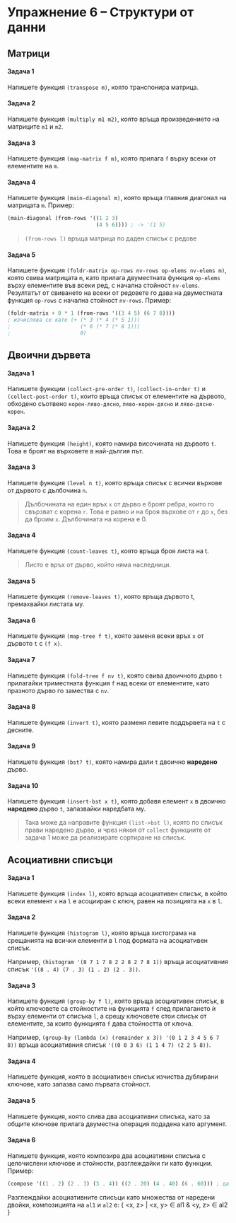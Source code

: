 # Упражнение 6 – Структури от данни
## Матрици
#### Задача 1
Напишете функция `(transpose m)`, която транспонира матрица.

#### Задача 2
Напишете функция `(multiply m1 m2)`, която връща произведението на матриците `m1` и `m2`.

#### Задача 3
Напишете функция `(map-matrix f m)`, която прилага `f` върху всеки от елементите на `m`.

#### Задача 4
Напишете функция `(main-diagonal m)`, която връща главния диагонал на матрицата `m`.
Пример:
```scheme
(main-diagonal (from-rows '((1 2 3)
                            (4 5 6)))) ; -> '(1 5)
```
> `(from-rows l)` връща матрица по даден списък с редове


#### Задача 5
Напишете функция `(foldr-matrix op-rows nv-rows op-elems nv-elems m)`, която свива матрицата `m`, като прилага двуместната функция `op-elems` върху елементите във всеки ред, с начална стойност `nv-elems`. Резултатът от свиването на всеки от редовете го дава на двуместната функция `op-rows` с начална стойност `nv-rows`.
Пример:
```scheme
(foldr-matrix + 0 * 1 (from-rows '((3 4 5) (6 7 8))))
; изчислява се като (+ (* 3 (* 4 (* 5 1)))
;                      (* 6 (* 7 (* 8 1)))
;                      0)
```

## Двоични дървета
#### Задача 1
Напишете функции `(collect-pre-order t)`, `(collect-in-order t)` и `(collect-post-order t)`, които връща списък от елементите на дървото, обходено съотвено `корен-ляво-дясно`, `ляво-корен-дясно` и `ляво-дясно-корен`.

#### Задача 2
Напишете функция `(height)`, която намира височината на дървото `t`. Това е броят на върховете в най-дългия път.

#### Задача 3
Напишете функция `(level n t)`, която връща списък с всички върхове от дървото с дълбочина `n`.
> Дълбочината на един връх `x` от дърво е броят ребра, които го свързват с корена `r`. Това е равно и на броя върхове от `r` до `x`, без да броим `x`. Дълбочината на корена е 0.

#### Задача 4
Напишете функция `(count-leaves t)`, която връща броя листа на t.
> Листо е връх от дърво, който няма наследници.

#### Задача 5
Напишете функция `(remove-leaves t)`, която връща дървото t, премахвайки листата му.

#### Задача 6
Напишете функция `(map-tree f t)`, която заменя всеки връх `x` от дървото `t` с `(f x)`.

#### Задача 7
Напишете функция `(fold-tree f nv t)`, която свива двоичното дърво `t` прилагайки триместната функция `f` над всеки от елементите, като празното дърво го замества с `nv`.

#### Задача 8
Напишете функция `(invert t)`, която разменя левите поддървета на `t` с десните.

#### Задача 9
Напишете функция `(bst? t)`, която намира дали `t` двоично **наредено** дърво.

#### Задача 10
Напишете функция `(insert-bst x t)`, която добавя елемент `x` в двоично **наредено** дърво `t`, запазвайки наредбата му.
> Така може да направите функция `(list->bst l)`, която по списък прави наредено дърво, и чрез някоя от `collect` функциите от задачa 1 може да реализирате сортиране на списък.


## Асоциативни списъци
#### Задача 1
Напишете функция `(index l)`, която връща асоциативен списък, в който всеки елемент `x` на `l` е асоцииран с ключ, равен на позицията на `x` в `l`.

#### Задача 2
Напишете функция `(histogram l)`, която
връща хистограма на срещанията на всички елементи в `l` под формата на асоциативен списък.

   Например, `(histogram '(8 7 1 7 8 2 2 8 2 7 8 1))`
   връща асоциативния списък `'((8 . 4) (7 . 3) (1 . 2) (2 . 3))`.

#### Задача 3
Напишете функция `(group-by f l)`, която
връща асоциативен списък, в който ключовете са стойностите на функцията `f` след прилагането ѝ върху елементи от списъка `l`, а
срещу ключовете стои списък от елементите, за които функцията `f` дава стойността от ключа.

   Например, `(group-by (lambda (x) (remainder x 3)) '(0 1 2 3 4 5 6 7 8))`
   връща асоциативния списък `'((0 0 3 6) (1 1 4 7) (2 2 5 8))`.

   
#### Задача 4
Напишете функция, която в асоциативен списък изчиства дублирани ключове, като запазва само първата стойност.


#### Задача 5
Напишете функция, която слива два асоциативни списъка, като за общите ключове прилага двуместна операция подадена като аргумент.

#### Задача 6
Напишете функция, която композира два асоциативни списъка с целочислени ключове и стойности, разглеждайки ги като функции.
Пример: 
```scheme
(compose '((1 . 2) (2 . 3) (3 . 4)) ((2 . 20) (4 . 40) (6 . 60))) ; да връща ((1 . 20) (3 . 40))
```

Разглеждайки асоциативните списъци като множества от наредени двойки, композицията на `al1` и `al2` е: 
    { <x, z> | <x, y> ∈ al1 & <y, z> ∈ al2 }

